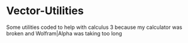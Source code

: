# Vector-Utilities
Some utilities coded to help with calculus 3 because my calculator was broken and Wolfram|Alpha was taking too long
